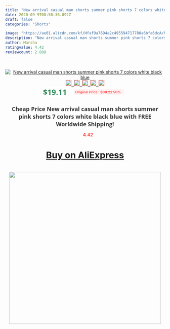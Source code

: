 ```yaml
---
title: "New arrival casual man shorts summer pink shorts 7 colors white black blue"
date: 2020-09-9T08:50:36.892Z
draft: false
categories: "Shorts"

image: "https://ae01.alicdn.com/kf/Hfaf9a7694a2c495594717780a6bfa6dcA/New-arrival-casual-man-shorts-summer-pink-shorts-7-colors-white-black-blue.jpg"
description: "New arrival casual man shorts summer pink shorts 7 colors white black blue"
author: Marsha
ratingvalue: 4.42
reviewcount: 2.888
---
```

<br>
<div style="text-align: center;">
<a href="https://s.click.aliexpress.com/e/_A4E6Eh" target="_blank" rel="nofollow noopener noreferrer"><img alt="New arrival casual man shorts summer pink shorts 7 colors white black blue" class="magnifier-image" src="https://ae01.alicdn.com/kf/Hfaf9a7694a2c495594717780a6bfa6dcA/New-arrival-casual-man-shorts-summer-pink-shorts-7-colors-white-black-blue.jpg_640x640.jpg">
<br>
<img style="border:1px solid salmon" src="https://ae01.alicdn.com/kf/Hfaf9a7694a2c495594717780a6bfa6dcA/New-arrival-casual-man-shorts-summer-pink-shorts-7-colors-white-black-blue.jpg_120x120.jpg">&nbsp;&nbsp;<img style="border:1px solid salmon" src="https://ae01.alicdn.com/kf/H63219dc3d31d46af95bb694a06eda7b7R/New-arrival-casual-man-shorts-summer-pink-shorts-7-colors-white-black-blue.jpg_120x120.jpg">&nbsp;&nbsp;<img style="border:1px solid salmon" src="https://ae01.alicdn.com/kf/He8775d033a54466cb28342c9f92ab3e97/New-arrival-casual-man-shorts-summer-pink-shorts-7-colors-white-black-blue.jpg_120x120.jpg">&nbsp;&nbsp;<img style="border:1px solid salmon" src="https://ae01.alicdn.com/kf/H948ba5d9dd384666a45607c489c56423x/New-arrival-casual-man-shorts-summer-pink-shorts-7-colors-white-black-blue.jpg_120x120.jpg">&nbsp;&nbsp;<img style="border:1px solid salmon" src="https://ae01.alicdn.com/kf/Hb126e3152c864382a2dd76d64ec60ebdE/New-arrival-casual-man-shorts-summer-pink-shorts-7-colors-white-black-blue.jpg_120x120.jpg"></a></div><br0>
<div style="text-align: center;"><span style="background-color: white; border: 0px; box-sizing: border-box; color: seagreen; display: inline-block; font-family: &quot;open sans&quot; , &quot;arial&quot; , &quot;helvetica&quot; , sans-serif , &quot;heiti&quot;; font-size: 24px; font-stretch: inherit; font-weight: 700; line-height: inherit; margin: 0px 10px 0px 0px; padding: 0px; vertical-align: middle;">$19.11 </span>
<span style="background: rgb(255 , 241 , 241); border-radius: 3px; border: 0px; box-sizing: border-box; color: #ff4747; display: inline-block; font-family: inherit; font-size: 12px; font-stretch: inherit; font-style: inherit; font-variant: inherit; font-weight: 600; line-height: inherit; margin: 0px; padding: 2px 5px; transform: scale(0.9); vertical-align: middle;">Original Price : <b style="text-decoration: line-through;">$38.22 </b> 50%&nbsp;&nbsp;</span></div>
<h1 style="color: #333333; display: inline-block; font-family: &quot;open sans&quot; , &quot;arial&quot; , &quot;helvetica&quot; , sans-serif , &quot;heiti&quot;; font-size: 18px; font-stretch: inherit; font-weight: 700; text-align: center;">Cheap Price New arrival casual man shorts summer pink shorts 7 colors white black blue with FREE Worldwide Shipping!</h1>
<div style="color: #ff4747; text-align: center;">
<img src="https://4.bp.blogspot.com/-M0ZcTcb-5uY/XleCXlxnR4I/AAAAAAAAAEc/OrjgMkXV1oMQFaCRZj5HQwOCBcu3w1FegCPcBGAYYCw/s1600/star.png" style="height: 15px;">&nbsp;<b>4.42</b></div>
<div class="button_cont" align="center"><a class="buynow_a" href="https://s.click.aliexpress.com/e/_A4E6Eh" target="_blank" rel="nofollow noopener noreferrer"><H1>Buy on AliExpress</H1></a></div><br>
<div class="separator" style="clear: both; text-align: center;">
<img src="https://lh3.googleusercontent.com/-pTy5HemUv9M/XlePHvY0dAI/AAAAAAAAAE4/0nX5iRUoIWY8eMW9Dpxeirr157OZliDIgCLcBGAsYHQ/s1600/badge.gif" width="480">
</div>
